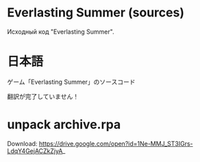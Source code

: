 # Everlasting Summer (sources)

Исходный код "Everlasting Summer".



# 日本語
ゲーム「Everlasting Summer」のソースコード

翻訳が完了していません！

# unpack archive.rpa
Download: https://drive.google.com/open?id=1Ne-MMJ_ST3IGrs-LdqY4GejACZkZjyA_
